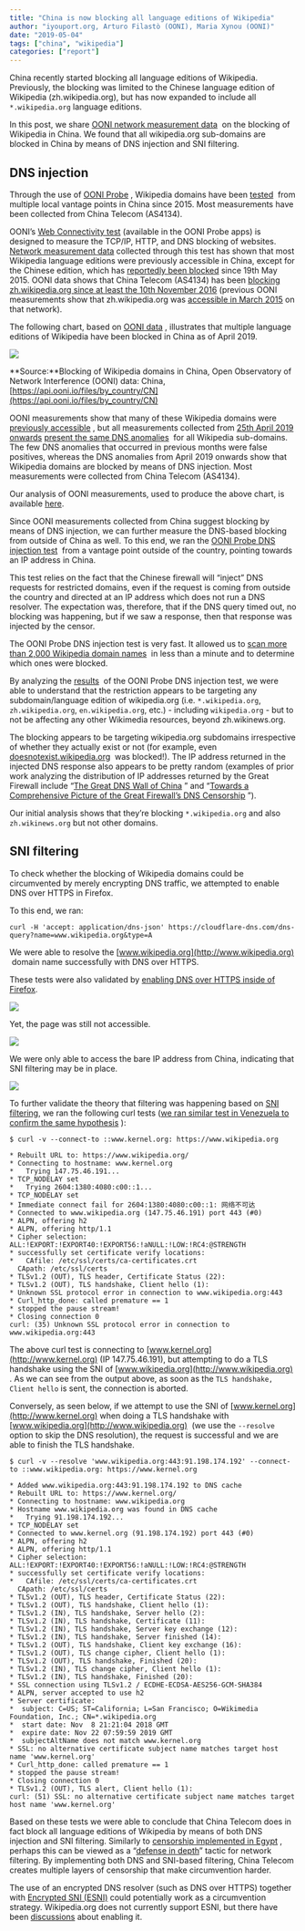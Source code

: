 ```yaml
---
title: "China is now blocking all language editions of Wikipedia"
author: "iyouport.org, Arturo Filastò (OONI), Maria Xynou (OONI)"
date: "2019-05-04"
tags: ["china", "wikipedia"]
categories: ["report"]
---
```


China recently started blocking all language editions of Wikipedia. Previously, the blocking was limited to the Chinese language edition of Wikipedia (zh.wikipedia.org), but has now expanded to include all `*.wikipedia.org` language editions.

In this post, we share [OONI network measurement data](https://api.ooni.io/files/by_country/CN)  on the blocking of Wikipedia in China. We found that all wikipedia.org sub-domains are blocked in China by means of DNS injection and SNI filtering.

## DNS injection

Through the use of [OONI Probe](https://ooni.io/install/) , Wikipedia domains have been [tested](https://api.ooni.io/files/by_country/CN)  from multiple local vantage points in China since 2015\. Most measurements have been collected from China Telecom (AS4134).  

OONI’s [Web Connectivity test](https://ooni.io/nettest/web-connectivity/) (available in the OONI Probe apps) is designed to measure the TCP/IP, HTTP, and DNS blocking of websites. [Network measurement data](https://api.ooni.io/files/by_country/CN) collected through this test has shown that most Wikipedia language editions were previously accessible in China, except for the Chinese edition, which has [reportedly been blocked](https://www.theepochtimes.com/china-now-blocked-from-accessing-wikipedia_1384917.html) since 19th May 2015\. OONI data shows that China Telecom (AS4134) has been [blocking zh.wikipedia.org since at least the 10th November 2016](https://explorer.ooni.io/measurement/20161110T035949Z_AS4134_oAjg1SM4bjI5yI2D9yhu8Rfq830QL5avcxPg8LmhEAN1u0pvYq?input=http:%2F%2Fzh.wikipedia.org%2Fwiki%2Fwikipedia:%25e9%25a6%2596%25e9%25a1%25b5) (previous OONI measurements show that zh.wikipedia.org was [accessible in March 2015](http://api.ooni.io/files/download/2015-03-04/20150304T232111Z-CN-AS4808-http_requests-no_report_id-0.1.0-probe.yaml) on that network).  

The following chart, based on [OONI data](https://api.ooni.io/files/by_country/CN) , illustrates that multiple language editions of Wikipedia have been blocked in China as of April 2019\.

![](/post/2019-china-wikipedia-blocking/ooni-china-blocks-wikipedia.png)

**Source:**Blocking of Wikipedia domains in China, Open Observatory of Network Interference (OONI) data: China, [https://api.ooni.io/files/by_country/CN](https://api.ooni.io/files/by_country/CN)  

OONI measurements show that many of these Wikipedia domains were [previously accessible](https://explorer.ooni.io/measurement/20190218T081331Z_AS4134_2CoUgy8tf1A7DF2JZNghiXWuK7ndJRnTVHsnWTTVjkJFDb1mcd?input=https:%2F%2Fen.wikipedia.org%2Fwiki%2Fthe_holocaust) , but all measurements collected from [25th April 2019 onwards](https://explorer.ooni.io/measurement/20190425T070917Z_AS4134_45hNnx6LkceBitzcVB1oAGfpHyJuKFKR7NkLU5XTCdz2JKVPhy?input=https:%2F%2Fen.wikipedia.org) [present the same DNS anomalies](https://explorer.ooni.io/measurement/20190425T070917Z_AS4134_45hNnx6LkceBitzcVB1oAGfpHyJuKFKR7NkLU5XTCdz2JKVPhy?input=https:%2F%2Fen.wikipedia.org)  for all Wikipedia sub-domains. The few DNS anomalies that occurred in previous months were false positives, whereas the DNS anomalies from April 2019 onwards show that Wikipedia domains are blocked by means of DNS injection. Most measurements were collected from China Telecom (AS4134).

Our analysis of OONI measurements, used to produce the above chart, is available [here](/post/2019-china-wikipedia-blocking/20190502-china-wikipedia.csv).

Since OONI measurements collected from China suggest blocking by means of DNS injection, we can further measure the DNS-based blocking from outside of China as well. To this end, we ran the [OONI Probe DNS injection test](https://github.com/ooni/spec/blob/master/nettests/ts-012-dns-injection.md)  from a vantage point outside of the country, pointing towards an IP address in China.

This test relies on the fact that the Chinese firewall will “inject” DNS requests for restricted domains, even if the request is coming from outside the country and directed at an IP address which does not run a DNS resolver. The expectation was, therefore, that if the DNS query timed out, no blocking was happening, but if we saw a response, then that response was injected by the censor.

The OONI Probe DNS injection test is very fast. It allowed us to [scan more than 2,000 Wikipedia domain names](https://api.ooni.io/files/download/2019-04-24/20190424T200655Z-IS-AS47172-dns_injection-20190424T200655Z_AS47172_Peuv89addXJ1NZ5nTzY7i94X0rTag3QqGLwXKQcaoDTnHu9hu7-0.2.0-probe.json)  in less than a minute and to determine which ones were blocked.

By analyzing the [results](https://api.ooni.io/files/download/2019-04-24/20190424T200655Z-IS-AS47172-dns_injection-20190424T200655Z_AS47172_Peuv89addXJ1NZ5nTzY7i94X0rTag3QqGLwXKQcaoDTnHu9hu7-0.2.0-probe.json)  of the OONI Probe DNS injection test, we were able to understand that the restriction appears to be targeting any subdomain/language edition of wikipedia.org (i.e. `*.wikipedia.org`, `zh.wikipedia.org`, `en.wikipedia.org`, etc.) - including `wikipedia.org` - but to not be affecting any other Wikimedia resources, beyond zh.wikinews.org.

The blocking appears to be targeting wikipedia.org subdomains irrespective of whether they actually exist or not (for example, even [doesnotexist.wikipedia.org](https://api.ooni.io/files/download/2019-04-24/20190424T200655Z-IS-AS47172-dns_injection-20190424T200655Z_AS47172_Peuv89addXJ1NZ5nTzY7i94X0rTag3QqGLwXKQcaoDTnHu9hu7-0.2.0-probe.json)  was blocked!). The IP address returned in the injected DNS response also appears to be pretty random (examples of prior work analyzing the distribution of IP addresses returned by the Great Firewall include “[The Great DNS Wall of China](https://censorbib.nymity.ch/pdf/Lowe2007a.pdf) ” and “[Towards a Comprehensive Picture of the Great Firewall’s DNS Censorship](https://www.usenix.org/system/files/conference/foci14/foci14-anonymous.pdf) ”).

Our initial analysis shows that they’re blocking `*.wikipedia.org` and also `zh.wikinews.org` but not other domains.

## SNI filtering

To check whether the blocking of Wikipedia domains could be circumvented by merely encrypting DNS traffic, we attempted to enable DNS over HTTPS in Firefox.

To this end, we ran:

```
curl -H 'accept: application/dns-json' https://cloudflare-dns.com/dns-query?name=www.wikipedia.org&type=A
```

We were able to resolve the [www.wikipedia.org](http://www.wikipedia.org)  domain name successfully with DNS over HTTPS.

These tests were also validated by [enabling DNS over HTTPS inside of Firefox](https://wiki.mozilla.org/Trusted_Recursive_Resolver).

![](/post/2019-china-wikipedia-blocking/firefox-1.png)

Yet, the page was still not accessible.

![](/post/2019-china-wikipedia-blocking/firefox-2.png)

We were only able to access the bare IP address from China, indicating that SNI filtering may be in place.

![](/post/2019-china-wikipedia-blocking/firefox-3.png)

To further validate the theory that filtering was happening based on [SNI filtering](https://en.wikipedia.org/wiki/Server_Name_Indication), we ran the following curl tests ([we ran similar test in Venezuela to confirm the same hypothesis](https://ooni.torproject.org/post/venezuela-blocking-wikipedia-and-social-media-2019/) ):

```
$ curl -v --connect-to ::www.kernel.org: https://www.wikipedia.org

* Rebuilt URL to: https://www.wikipedia.org/
* Connecting to hostname: www.kernel.org
*   Trying 147.75.46.191...
* TCP_NODELAY set
*   Trying 2604:1380:4080:c00::1...
* TCP_NODELAY set
* Immediate connect fail for 2604:1380:4080:c00::1: 网络不可达
* Connected to www.wikipedia.org (147.75.46.191) port 443 (#0)
* ALPN, offering h2
* ALPN, offering http/1.1
* Cipher selection: ALL:!EXPORT:!EXPORT40:!EXPORT56:!aNULL:!LOW:!RC4:@STRENGTH
* successfully set certificate verify locations:
*   CAfile: /etc/ssl/certs/ca-certificates.crt
  CApath: /etc/ssl/certs
* TLSv1.2 (OUT), TLS header, Certificate Status (22):
* TLSv1.2 (OUT), TLS handshake, Client hello (1):
* Unknown SSL protocol error in connection to www.wikipedia.org:443
* Curl_http_done: called premature == 1
* stopped the pause stream!
* Closing connection 0
curl: (35) Unknown SSL protocol error in connection to www.wikipedia.org:443
```

The above curl test is connecting to [www.kernel.org](http://www.kernel.org) (IP 147.75.46.191), but attempting to do a TLS handshake using the SNI of [www.wikipedia.org](http://www.wikipedia.org) . As we can see from the output above, as soon as the `TLS handshake, Client hello` is sent, the connection is aborted.

Conversely, as seen below, if we attempt to use the SNI of [www.kernel.org](http://www.kernel.org) when doing a TLS handshake with [www.wikipedia.org](http://www.wikipedia.org)  (we use the `--resolve` option to skip the DNS resolution), the request is successful and we are able to finish the TLS handshake.

```
$ curl -v --resolve 'www.wikipedia.org:443:91.198.174.192' --connect-to ::www.wikipedia.org: https://www.kernel.org

* Added www.wikipedia.org:443:91.198.174.192 to DNS cache
* Rebuilt URL to: https://www.kernel.org/
* Connecting to hostname: www.wikipedia.org
* Hostname www.wikipedia.org was found in DNS cache
*   Trying 91.198.174.192...
* TCP_NODELAY set
* Connected to www.kernel.org (91.198.174.192) port 443 (#0)
* ALPN, offering h2
* ALPN, offering http/1.1
* Cipher selection: ALL:!EXPORT:!EXPORT40:!EXPORT56:!aNULL:!LOW:!RC4:@STRENGTH
* successfully set certificate verify locations:
*   CAfile: /etc/ssl/certs/ca-certificates.crt
  CApath: /etc/ssl/certs
* TLSv1.2 (OUT), TLS header, Certificate Status (22):
* TLSv1.2 (OUT), TLS handshake, Client hello (1):
* TLSv1.2 (IN), TLS handshake, Server hello (2):
* TLSv1.2 (IN), TLS handshake, Certificate (11):
* TLSv1.2 (IN), TLS handshake, Server key exchange (12):
* TLSv1.2 (IN), TLS handshake, Server finished (14):
* TLSv1.2 (OUT), TLS handshake, Client key exchange (16):
* TLSv1.2 (OUT), TLS change cipher, Client hello (1):
* TLSv1.2 (OUT), TLS handshake, Finished (20):
* TLSv1.2 (IN), TLS change cipher, Client hello (1):
* TLSv1.2 (IN), TLS handshake, Finished (20):
* SSL connection using TLSv1.2 / ECDHE-ECDSA-AES256-GCM-SHA384
* ALPN, server accepted to use h2
* Server certificate:
*  subject: C=US; ST=California; L=San Francisco; O=Wikimedia Foundation, Inc.; CN=*.wikipedia.org
*  start date: Nov  8 21:21:04 2018 GMT
*  expire date: Nov 22 07:59:59 2019 GMT
*  subjectAltName does not match www.kernel.org
* SSL: no alternative certificate subject name matches target host name 'www.kernel.org'
* Curl_http_done: called premature == 1
* stopped the pause stream!
* Closing connection 0
* TLSv1.2 (OUT), TLS alert, Client hello (1):
curl: (51) SSL: no alternative certificate subject name matches target host name 'www.kernel.org'
```

Based on these tests we were able to conclude that China Telecom does in fact block all language editions of Wikipedia by means of both DNS injection and SNI filtering. Similarly to [censorship implemented in Egypt](https://ooni.torproject.org/post/egypt-internet-censorship/) , perhaps this can be viewed as a “[defense in depth](https://en.wikipedia.org/wiki/Defense_in_depth_(computing))” tactic for network filtering. By implementing both DNS and SNI-based filtering, China Telecom creates multiple layers of censorship that make circumvention harder.

The use of an encrypted DNS resolver (such as DNS over HTTPS) together with [Encrypted SNI (ESNI)](https://datatracker.ietf.org/doc/draft-ietf-tls-esni/) could potentially work as a circumvention strategy. Wikipedia.org does not currently support ESNI, but there have been [discussions](https://phabricator.wikimedia.org/T205378) about enabling it.
